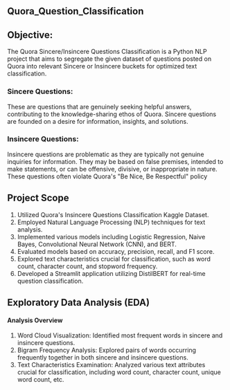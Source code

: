 ## Quora_Question_Classification

## Objective:
The Quora Sincere/Insincere Questions Classification is a Python NLP project that aims to 
segregate the given dataset of questions posted on Quora into relevant Sincere or Insincere buckets 
for optimized text classification.

### Sincere Questions: 
These are questions that are genuinely seeking helpful answers, contributing to 
the knowledge-sharing ethos of Quora. Sincere questions are founded on a desire for information, 
insights, and solutions.

### Insincere Questions: 
Insincere questions are problematic as they are typically not genuine inquiries 
for information. They may be based on false premises, intended to make statements, or can be 
offensive, divisive, or inappropriate in nature. These questions often violate Quora's "Be Nice, Be 
Respectful" policy

## Project Scope
1. Utilized Quora's Insincere Questions Classification Kaggle Dataset.
2. Employed Natural Language Processing (NLP) techniques for text analysis.
3. Implemented various models including Logistic Regression, Naive Bayes, Convolutional Neural Network (CNN), and BERT. 
4. Evaluated models based on accuracy, precision, recall, and F1 score.
5. Explored text characteristics crucial for classification, such as word count, character count, and stopword frequency.
6. Developed a Streamlit application utilizing DistilBERT for real-time question classification.

## Exploratory Data Analysis (EDA)
#### Analysis Overview
1. Word Cloud Visualization: Identified most frequent words in sincere and insincere questions. 
2. Bigram Frequency Analysis: Explored pairs of words occurring frequently together in both sincere and insincere questions.
3. Text Characteristics Examination: Analyzed various text attributes crucial for classification, including word count, character count, unique word count, etc.
